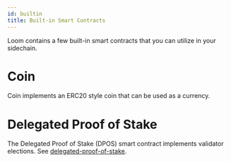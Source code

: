```yaml
---
id: builtin 
title: Built-in Smart Contracts
---
```


Loom contains a few built-in smart contracts that you can utilize in your sidechain.

# Coin

Coin implements an ERC20 style coin that can be used as a currency.

# Delegated Proof of Stake

The Delegated Proof of Stake (DPOS) smart contract implements validator elections.
See [delegated-proof-of-stake](delegated-proof-of-stake.html).
